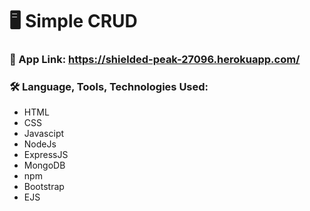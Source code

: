# :desktop_computer: Simple CRUD

### :link: App Link: https://shielded-peak-27096.herokuapp.com/

### :hammer_and_wrench: Language, Tools, Technologies Used:

- HTML
- CSS
- Javascipt
- NodeJs
- ExpressJS
- MongoDB
- npm
- Bootstrap
- EJS
